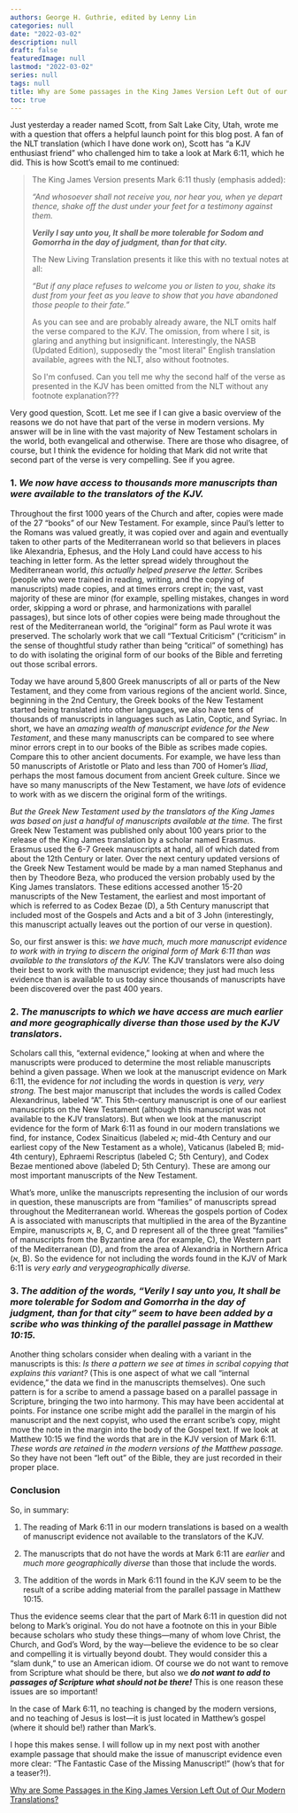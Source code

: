 ```yaml
---
authors: George H. Guthrie, edited by Lenny Lin
categories: null
date: "2022-03-02"
description: null
draft: false
featuredImage: null
lastmod: "2022-03-02"
series: null
tags: null
title: Why are Some passages in the King James Version Left Out of our Modern Translations?
toc: true
---
```


<!--more-->


Just yesterday a reader named Scott, from Salt Lake City, Utah, wrote me with a question that offers a helpful launch point for this blog post. A fan of the NLT translation (which I have done work on), Scott has “a KJV enthusiast friend” who challenged him to take a look at Mark 6:11, which he did. This is how Scott’s email to me continued:

> The King James Version presents Mark 6:11 thusly (emphasis added):
> 
> 
> *“And whosoever shall not receive you, nor hear you, when ye depart thence, shake off the dust under your feet for a testimony against them.*
> 
> ***Verily I say unto you, It shall be more tolerable for Sodom and Gomorrha in the day of judgment, than for that city.***
> 
>
> The New Living Translation presents it like this with no textual notes at all:
> 
> 
> *“But if any place refuses to welcome you or listen to you, shake its dust from your feet as you leave to show that you have abandoned those people to their fate.”*
> 
>
> As you can see and are probably already aware, the NLT omits half the verse compared to the KJV. The omission, from where I sit, is glaring and anything but insignificant. Interestingly, the NASB (Updated Edition), supposedly the "most literal" English translation available, agrees with the NLT, also without footnotes.
> 
>
> So I'm confused. Can you tell me why the second half of the verse as presented in the KJV has been omitted from the NLT without any footnote explanation???
> 

Very good question, Scott. Let me see if I can give a basic overview of the reasons we do not have that part of the verse in modern versions. My answer will be in line with the vast majority of New Testament scholars in the world, both evangelical and otherwise. There are those who disagree, of course, but I think the evidence for holding that Mark did not write that second part of the verse is very compelling. See if you agree.

### 1. ***We now have access to thousands more manuscripts than were available to the translators of the KJV.***

Throughout the first 1000 years of the Church and after, copies were made of the 27 “books” of our New Testament. For example, since Paul’s letter to the Romans was valued greatly, it was copied over and again and eventually taken to other parts of the Mediterranean world so that believers in places like Alexandria, Ephesus, and the Holy Land could have access to his teaching in letter form. As the letter spread widely throughout the Mediterranean world, *this actually helped preserve the letter.* Scribes (people who were trained in reading, writing, and the copying of manuscripts) made copies, and at times errors crept in; the vast, vast majority of these are minor (for example, spelling mistakes, changes in word order, skipping a word or phrase, and harmonizations with parallel passages), but since lots of other copies were being made throughout the rest of the Mediterranean world, the “original” form as Paul wrote it was preserved. The scholarly work that we call “Textual Criticism” (“criticism” in the sense of thoughtful study rather than being “critical” of something) has to do with isolating the original form of our books of the Bible and ferreting out those scribal errors.

Today we have around 5,800 Greek manuscripts of all or parts of the New Testament, and they come from various regions of the ancient world. Since, beginning in the 2nd Century, the Greek books of the New Testament started being translated into other languages, we also have tens of thousands of manuscripts in languages such as Latin, Coptic, and Syriac. In short, we have an *amazing wealth of manuscript evidence for the New Testament*, and these many manuscripts can be compared to see where minor errors crept in to our books of the Bible as scribes made copies. Compare this to other ancient documents. For example, we have less than 50 manuscripts of Aristotle or Plato and less than 700 of Homer’s *Iliad*, perhaps the most famous document from ancient Greek culture. Since we have so many manuscripts of the New Testament, we have *lots* of evidence to work with as we discern the original form of the writings.

*But the Greek New Testament used by the translators of the King James was based on just a handful of manuscripts available at the time.* The first Greek New Testament was published only about 100 years prior to the release of the King James translation by a scholar named Erasmus. Erasmus used the 6-7 Greek manuscripts at hand, all of which dated from about the 12th Century or later. Over the next century updated versions of the Greek New Testament would be made by a man named Stephanus and then by Theodore Beza, who produced the version probably used by the King James translators. These editions accessed another 15-20 manuscripts of the New Testament, the earliest and most important of which is referred to as Codex Bezae (D), a 5th Century manuscript that included most of the Gospels and Acts and a bit of 3 John (interestingly, this manuscript actually leaves out the portion of our verse in question).

So, our first answer is this: *we have much, much more manuscript evidence to work with in trying to discern the original form of Mark 6:11 than was available to the translators of the KJV.* The KJV translators were also doing their best to work with the manuscript evidence; they just had much less evidence than is available to us today since thousands of manuscripts have been discovered over the past 400 years.

### 2. ***The manuscripts to which we have access are much earlier and more geographically diverse than those used by the KJV translators***.

Scholars call this, “external evidence,” looking at when and where the manuscripts were produced to determine the most reliable manuscripts behind a given passage. When we look at the manuscript evidence on Mark 6:11, the evidence for *not* including the words in question is *very, very strong.* The best major manuscript that includes the words is called Codex Alexandrinus, labeled “A”. This 5th-century manuscript is one of our earliest manuscripts on the New Testament (although this manuscript was not available to the KJV translators). But when we look at the manuscript evidence for the form of Mark 6:11 as found in our modern translations we find, for instance, Codex Sinaiticus (labeled א; mid-4th Century and our earliest copy of the New Testament as a whole), Vaticanus (labeled B; mid-4th century), Ephraemi Rescriptus (labeled C; 5th Century), and Codex Bezae mentioned above (labeled D; 5th Century). These are among our most important manuscripts of the New Testament.

What’s more, unlike the manuscripts representing the inclusion of our words in question, these manuscripts are from “families” of manuscripts spread throughout the Mediterranean world. Whereas the gospels portion of Codex A is associated with manuscripts that multiplied in the area of the Byzantine Empire, manuscripts א, B, C, and D represent all of the three great “families” of manuscripts from the Byzantine area (for example, C), the Western part of the Mediterranean (D), and from the area of Alexandria in Northern Africa (א, B). So the evidence for not including the words found in the KJV of Mark 6:11 is *very* *early and verygeographically diverse.*

### **3. *The addition of the words, “Verily I say unto you, It shall be more tolerable for Sodom and Gomorrha in the day of judgment, than for that city” seem to have been added by a scribe who was thinking of the parallel passage in Matthew 10:15.***

Another thing scholars consider when dealing with a variant in the manuscripts is this: *Is there a pattern we see at times in scribal copying that explains this variant?* (This is one aspect of what we call “internal evidence,” the data we find in the manuscripts themselves). One such pattern is for a scribe to amend a passage based on a parallel passage in Scripture, bringing the two into harmony. This may have been accidental at points. For instance one scribe might add the parallel in the margin of his manuscript and the next copyist, who used the errant scribe’s copy, might move the note in the margin into the body of the Gospel text. If we look at Matthew 10:15 we find the words that are in the KJV version of Mark 6:11. *These words are retained in the modern versions of the Matthew passage.* So they have not been “left out” of the Bible, they are just recorded in their proper place.

### Conclusion

So, in summary:

1. The reading of Mark 6:11 in our modern translations is based on a wealth of manuscript evidence not available to the translators of the KJV.

2. The manuscripts that do not have the words at Mark 6:11 are *earlier* and *much* *more geographically diverse* than those that include the words.

3. The addition of the words in Mark 6:11 found in the KJV seem to be the result of a scribe adding material from the parallel passage in Matthew 10:15.

Thus the evidence seems clear that the part of Mark 6:11 in question did not belong to Mark’s original. You do not have a footnote on this in your Bible because scholars who study these things—many of whom love Christ, the Church, and God’s Word, by the way—believe the evidence to be so clear and compelling it is virtually beyond doubt. They would consider this a “slam dunk,” to use an American idiom. Of course we do not want to remove from Scripture what should be there, but also we ***do not want to add to passages of Scripture what should not be there!*** This is one reason these issues are so important!

In the case of Mark 6:11, no teaching is changed by the modern versions, and no teaching of Jesus is lost—it is just located in Matthew’s gospel (where it should be!) rather than Mark’s.

I hope this makes sense. I will follow up in my next post with another example passage that should make the issue of manuscript evidence even more clear: “The Fantastic Case of the Missing Manuscript!” (how’s that for a teaser?!).

<a href = "https://georgehguthrie.com/new-blog/manuscripts-behind-the-kjv">Why are Some Passages in the King James Version Left Out of Our Modern Translations?</a>